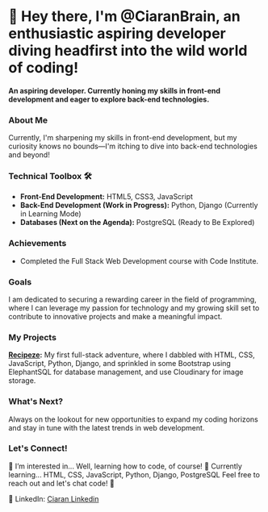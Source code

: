 # 👋 Hey there, I'm @CiaranBrain, an enthusiastic aspiring developer diving headfirst into the wild world of coding!

#### An aspiring developer. Currently honing my skills in front-end development and eager to explore back-end technologies.

### About Me
Currently, I'm sharpening my skills in front-end development, but my curiosity knows no bounds—I'm itching to dive into back-end technologies and beyond!

### Technical Toolbox 🛠️
- **Front-End Development:** HTML5, CSS3, JavaScript
- **Back-End Development (Work in Progress):** Python, Django (Currently in Learning Mode)
- **Databases (Next on the Agenda):** PostgreSQL (Ready to Be Explored)

### Achievements
- Completed the Full Stack Web Development course with Code Institute.

### Goals
I am dedicated to securing a rewarding career in the field of programming, where I can leverage my passion for technology and my growing skill set to contribute to innovative projects and make a meaningful impact.

### My Projects
**[Recipeze](https://github.com/CiaranBrain/Recipeze):** My first full-stack adventure, where I dabbled with HTML, CSS, JavaScript, Python, Django, and sprinkled in some Bootstrap using ElephantSQL for database management, and use Cloudinary for image storage.

### What's Next?
Always on the lookout for new opportunities to expand my coding horizons and stay in tune with the latest trends in web development.

### Let's Connect!
👀 I’m interested in... Well, learning how to code, of course!
🌱 Currently learning... HTML, CSS, JavaScript, Python, Django, PostgreSQL
Feel free to reach out and let's chat code! 🚀

💼 LinkedIn: [Ciaran Linkedin](https://www.linkedin.com/in/ciaranbrain/)
<!---
CiaranBrain/CiaranBrain is a ✨ special ✨ repository because its `README.md` (this file) appears on your GitHub profile.
You can click the Preview link to take a look at your changes.
--->


